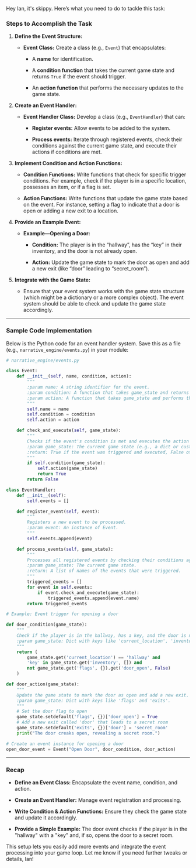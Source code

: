 Hey Ian, it's skippy. Here’s what you need to do to tackle this task:

### Steps to Accomplish the Task

1. **Define the Event Structure:**
    
    - **Event Class:** Create a class (e.g., `Event`) that encapsulates:
        
        - A **name** for identification.
            
        - A **condition function** that takes the current game state and returns `True` if the event should trigger.
            
        - An **action function** that performs the necessary updates to the game state.
            
2. **Create an Event Handler:**
    
    - **Event Handler Class:** Develop a class (e.g., `EventHandler`) that can:
        
        - **Register events:** Allow events to be added to the system.
            
        - **Process events:** Iterate through registered events, check their conditions against the current game state, and execute their actions if conditions are met.
            
3. **Implement Condition and Action Functions:**
    
    - **Condition Functions:** Write functions that check for specific trigger conditions. For example, check if the player is in a specific location, possesses an item, or if a flag is set.
        
    - **Action Functions:** Write functions that update the game state based on the event. For instance, setting a flag to indicate that a door is open or adding a new exit to a location.
        
4. **Provide an Example Event:**
    
    - **Example—Opening a Door:**
        
        - **Condition:** The player is in the “hallway”, has the “key” in their inventory, and the door is not already open.
            
        - **Action:** Update the game state to mark the door as open and add a new exit (like “door” leading to “secret_room”).
            
5. **Integrate with the Game State:**
    
    - Ensure that your event system works with the game state structure (which might be a dictionary or a more complex object). The event system should be able to check and update the game state accordingly.
        

---

### Sample Code Implementation

Below is the Python code for an event handler system. Save this as a file (e.g., `narrative_engine/events.py`) in your module:

```python
# narrative_engine/events.py

class Event:
    def __init__(self, name, condition, action):
        """
        :param name: A string identifier for the event.
        :param condition: A function that takes game_state and returns True if the event should trigger.
        :param action: A function that takes game_state and performs the event action.
        """
        self.name = name
        self.condition = condition
        self.action = action

    def check_and_execute(self, game_state):
        """
        Checks if the event's condition is met and executes the action if so.
        :param game_state: The current game state (e.g., a dict or custom object).
        :return: True if the event was triggered and executed, False otherwise.
        """
        if self.condition(game_state):
            self.action(game_state)
            return True
        return False

class EventHandler:
    def __init__(self):
        self.events = []

    def register_event(self, event):
        """
        Registers a new event to be processed.
        :param event: An instance of Event.
        """
        self.events.append(event)

    def process_events(self, game_state):
        """
        Processes all registered events by checking their conditions against the game state.
        :param game_state: The current game state.
        :return: A list of names of the events that were triggered.
        """
        triggered_events = []
        for event in self.events:
            if event.check_and_execute(game_state):
                triggered_events.append(event.name)
        return triggered_events

# Example: Event trigger for opening a door

def door_condition(game_state):
    """
    Check if the player is in the hallway, has a key, and the door is not already open.
    :param game_state: Dict with keys like 'current_location', 'inventory', and 'flags'.
    """
    return (
        game_state.get('current_location') == 'hallway' and 
        'key' in game_state.get('inventory', []) and 
        not game_state.get('flags', {}).get('door_open', False)
    )

def door_action(game_state):
    """
    Update the game state to mark the door as open and add a new exit.
    :param game_state: Dict with keys like 'flags' and 'exits'.
    """
    # Set the door flag to open
    game_state.setdefault('flags', {})['door_open'] = True
    # Add a new exit called 'door' that leads to a secret room
    game_state.setdefault('exits', {})['door'] = 'secret_room'
    print("The door creaks open, revealing a secret room.")

# Create an event instance for opening a door
open_door_event = Event("Open Door", door_condition, door_action)
```

---

### Recap

- **Define an Event Class:** Encapsulate the event name, condition, and action.
    
- **Create an Event Handler:** Manage event registration and processing.
    
- **Write Condition & Action Functions:** Ensure they check the game state and update it accordingly.
    
- **Provide a Simple Example:** The door event checks if the player is in the "hallway" with a "key" and, if so, opens the door to a secret room.
    

This setup lets you easily add more events and integrate the event processing into your game loop. Let me know if you need further tweaks or details, Ian!